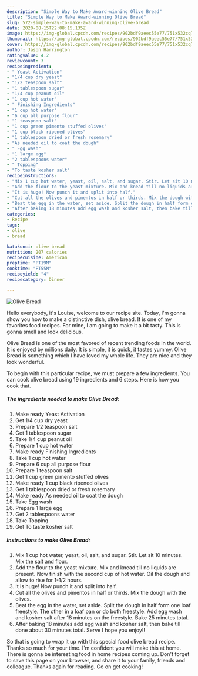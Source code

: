 ```yaml
---
description: "Simple Way to Make Award-winning Olive Bread"
title: "Simple Way to Make Award-winning Olive Bread"
slug: 572-simple-way-to-make-award-winning-olive-bread
date: 2020-08-15T22:08:15.135Z
image: https://img-global.cpcdn.com/recipes/902bdf9aeec55e77/751x532cq70/olive-bread-recipe-main-photo.jpg
thumbnail: https://img-global.cpcdn.com/recipes/902bdf9aeec55e77/751x532cq70/olive-bread-recipe-main-photo.jpg
cover: https://img-global.cpcdn.com/recipes/902bdf9aeec55e77/751x532cq70/olive-bread-recipe-main-photo.jpg
author: Jason Harrington
ratingvalue: 4.2
reviewcount: 3
recipeingredient:
- " Yeast Activation"
- "1/4 cup dry yeast"
- "1/2 teaspoon salt"
- "1 tablespoon sugar"
- "1/4 cup peanut oil"
- "1 cup hot water"
- " Finishing Ingredients"
- "1 cup hot water"
- "6 cup all purpose flour"
- "1 teaspoon salt"
- "1 cup green pimento stuffed olives"
- "1 cup black ripened olives"
- "1 tablespoon dried or fresh rosemary"
- "As needed oil to coat the dough"
- " Egg wash"
- "1 large egg"
- "2 tablespoons water"
- " Topping"
- "To taste kosher salt"
recipeinstructions:
- "Mix 1 cup hot water, yeast, oil, salt, and sugar. Stir. Let sit 10 minutes. Mix the salt and flour."
- "Add the flour to the yeast mixture. Mix and knead till no liquids are present. Now finish with the second cup of hot water. Oil the dough and allow to rise for 1-1/2 hours."
- "It is huge! Now punch it and split into half."
- "Cut all the olives and pimentos in half or thirds. Mix the dough with the olives."
- "Beat the egg in the water, set aside. Split the dough in half form one loaf freestyle. The other in a loaf pan or do both freestyle. Add egg wash and kosher salt after 18 minutes on the freestyle. Bake 25 minutes total."
- "After baking 18 minutes add egg wash and kosher salt, then bake till done about 30 minutes total. Serve I hope you enjoy!!"
categories:
- Recipe
tags:
- olive
- bread

katakunci: olive bread 
nutrition: 207 calories
recipecuisine: American
preptime: "PT19M"
cooktime: "PT55M"
recipeyield: "4"
recipecategory: Dinner

---
```



![Olive Bread](https://img-global.cpcdn.com/recipes/902bdf9aeec55e77/751x532cq70/olive-bread-recipe-main-photo.jpg)

Hello everybody, it's Louise, welcome to our recipe site. Today, I'm gonna show you how to make a distinctive dish, olive bread. It is one of my favorites food recipes. For mine, I am going to make it a bit tasty. This is gonna smell and look delicious.

Olive Bread is one of the most favored of recent trending foods in the world. It is enjoyed by millions daily. It is simple, it is quick, it tastes yummy. Olive Bread is something which I have loved my whole life. They are nice and they look wonderful.




To begin with this particular recipe, we must prepare a few ingredients. You can cook olive bread using 19 ingredients and 6 steps. Here is how you cook that.

<!--inarticleads1-->

##### The ingredients needed to make Olive Bread:

1. Make ready  Yeast Activation
1. Get 1/4 cup dry yeast
1. Prepare 1/2 teaspoon salt
1. Get 1 tablespoon sugar
1. Take 1/4 cup peanut oil
1. Prepare 1 cup hot water
1. Make ready  Finishing Ingredients
1. Take 1 cup hot water
1. Prepare 6 cup all purpose flour
1. Prepare 1 teaspoon salt
1. Get 1 cup green pimento stuffed olives
1. Make ready 1 cup black ripened olives
1. Get 1 tablespoon dried or fresh rosemary
1. Make ready As needed oil to coat the dough
1. Take  Egg wash
1. Prepare 1 large egg
1. Get 2 tablespoons water
1. Take  Topping
1. Get To taste kosher salt




<!--inarticleads2-->

##### Instructions to make Olive Bread:

1. Mix 1 cup hot water, yeast, oil, salt, and sugar. Stir. Let sit 10 minutes. Mix the salt and flour.
1. Add the flour to the yeast mixture. Mix and knead till no liquids are present. Now finish with the second cup of hot water. Oil the dough and allow to rise for 1-1/2 hours.
1. It is huge! Now punch it and split into half.
1. Cut all the olives and pimentos in half or thirds. Mix the dough with the olives.
1. Beat the egg in the water, set aside. Split the dough in half form one loaf freestyle. The other in a loaf pan or do both freestyle. Add egg wash and kosher salt after 18 minutes on the freestyle. Bake 25 minutes total.
1. After baking 18 minutes add egg wash and kosher salt, then bake till done about 30 minutes total. Serve I hope you enjoy!!




So that is going to wrap it up with this special food olive bread recipe. Thanks so much for your time. I'm confident you will make this at home. There is gonna be interesting food in home recipes coming up. Don't forget to save this page on your browser, and share it to your family, friends and colleague. Thanks again for reading. Go on get cooking!
